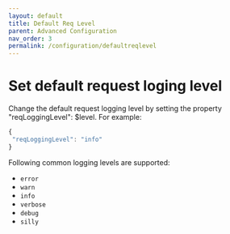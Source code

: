 ```yaml
---
layout: default
title: Default Req Level
parent: Advanced Configuration
nav_order: 3
permalink: /configuration/defaultreqlevel
---
```


# Set default request loging level
Change the default request logging level by setting the property "reqLoggingLevel": $level. For example:
```ts
{
 "reqLoggingLevel": "info"
}
```

Following common logging levels are supported:

- `error`
- `warn`
- `info`
- `verbose`
- `debug`
- `silly`
